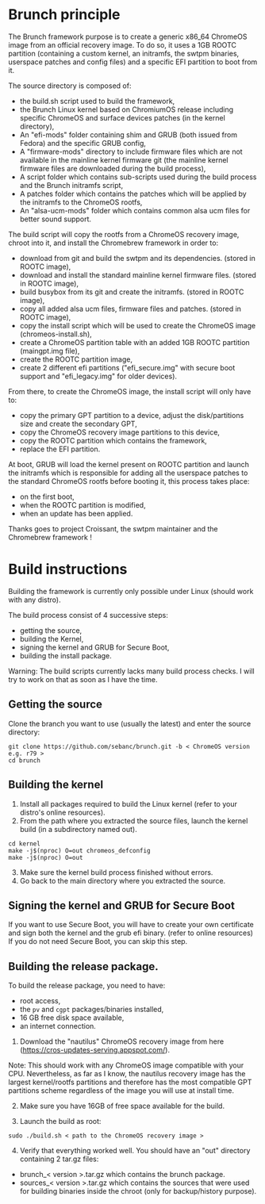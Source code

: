 # Brunch principle

The Brunch framework purpose is to create a generic x86_64 ChromeOS image from an official recovery image. To do so, it uses a 1GB ROOTC partition (containing a custom kernel, an initramfs, the swtpm binaries, userspace patches and config files) and a specific EFI partition to boot from it.

The source directory is composed of:
- the build.sh script used to build the framework,
- the Brunch Linux kernel based on ChromiumOS release including specific ChromeOS and surface devices patches (in the kernel directory),
- An "efi-mods" folder containing shim and GRUB (both issued from Fedora) and the specific GRUB config,
- A "firmware-mods" directory to include firmware files which are not available in the mainline kernel firmware git (the mainline kernel firmware files are downloaded during the build process),
- A script folder which contains sub-scripts used during the build process and the Brunch initramfs script,
- A patches folder which contains the patches which will be applied by the initramfs to the ChromeOS rootfs,
- An "alsa-ucm-mods" folder which contains common alsa ucm files for better sound support.

The build script will copy the rootfs from a ChromeOS recovery image, chroot into it, and install the Chromebrew framework in order to:
- download from git and build the swtpm and its dependencies. (stored in ROOTC image),
- download and install the standard mainline kernel firmware files. (stored in ROOTC image),
- build busybox from its git and create the initramfs. (stored in ROOTC image),
- copy all added alsa ucm files, firmware files and patches. (stored in ROOTC image),
- copy the install script which will be used to create the ChromeOS image (chromeos-install.sh),
- create a ChromeOS partition table with an added 1GB ROOTC partition (maingpt.img file),
- create the ROOTC partition image,
- create 2 different efi partitions ("efi_secure.img" with secure boot support and "efi_legacy.img" for older devices).

From there, to create the ChromeOS image, the install script will only have to:
- copy the primary GPT partition to a device, adjust the disk/partitions size and create the secondary GPT,
- copy the ChromeOS recovery image partitions to this device,
- copy the ROOTC partition which contains the framework,
- replace the EFI partition.

At boot, GRUB will load the kernel present on ROOTC partition and launch the initramfs which is responsible for adding all the userspace patches to the standard ChromeOS rootfs before booting it, this process takes place:
- on the first boot,
- when the ROOTC partition is modified,
- when an update has been applied.

Thanks goes to project Croissant, the swtpm maintainer and the Chromebrew framework !

# Build instructions

Building the framework is currently only possible under Linux (should work with any distro).

The build process consist of 4 successive steps:
- getting the source,
- building the Kernel,
- signing the kernel and GRUB for Secure Boot,
- building the install package.

Warning: The build scripts currently lacks many build process checks. I will try to work on that as soon as I have the time.

## Getting the source

Clone the branch you want to use (usually the latest) and enter the source directory:

```
git clone https://github.com/sebanc/brunch.git -b < ChromeOS version e.g. r79 >
cd brunch
```

## Building the kernel

1. Install all packages required to build the Linux kernel (refer to your distro's online resources).
2. From the path where you extracted the source files, launch the kernel build (in a subdirectory named out).
```
cd kernel
make -j$(nproc) O=out chromeos_defconfig
make -j$(nproc) O=out
```
3. Make sure the kernel build process finished without errors.
4. Go back to the main directory where you extracted the source.

## Signing the kernel and GRUB for Secure Boot

If you want to use Secure Boot, you will have to create your own certificate and sign both the kernel and the grub efi binary. (refer to online resources)
If you do not need Secure Boot, you can skip this step.

## Building the release package.

To build the release package, you need to have:
- root access,
- the `pv` and `cgpt` packages/binaries installed,
- 16 GB free disk space available,
- an internet connection.

1. Download the "nautilus" ChromeOS recovery image from here (https://cros-updates-serving.appspot.com/).

Note: This should work with any ChromeOS image compatible with your CPU. Nevertheless, as far as I know, the nautilus recovery image has the largest kernel/rootfs partitions and therefore has the most compatible GPT partitions scheme regardless of the image you will use at install time.

2. Make sure you have 16GB of free space available for the build.

3. Launch the build as root:
```
sudo ./build.sh < path to the ChromeOS recovery image >
```
4. Verify that everything worked well. You should have an "out" directory containing 2 tar.gz files:
- brunch_< version >.tar.gz which contains the brunch package.
- sources_< version >.tar.gz which contains the sources that were used for building binaries inside the chroot (only for backup/history purpose).

